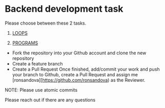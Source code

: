 # Backend development task

Please choose between these 2 tasks.

1. [LOOPS](https://github.com/ronsandova/backend-coding-challenge/tree/main/loops)

2. [PROGRAMS](https://github.com/ronsandova/backend-coding-challenge/tree/main/programs)

* Fork the repository into your Github account and clone the new repository
* Create a feature branch
* Create a Pull Request Once finished, add/commit your work and push your branch to Github, create a Pull Request and assign me [ronsandova][https://github.com/ronsandova) as the Reviewer.

NOTE: Please use atomic commits

Please reach out if there are any questions
